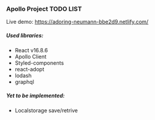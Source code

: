 ### Apollo Project TODO LIST

Live demo: https://adoring-neumann-bbe2d9.netlify.com/

##### Used libraries:

- React v16.8.6
- Apollo Client
- Styled-components
- react-adopt
- lodash
- graphql

##### Yet to be implemented:

- Localstorage save/retrive
